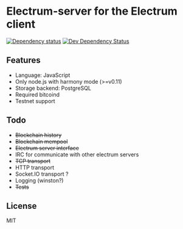 Electrum-server for the Electrum client
=======================================

[![Dependency status](https://david-dm.org/fanatid/electrumjs-server/status.png)](https://david-dm.org/fanatid/electrumjs-server#info=dependencies&view=table) [![Dev Dependency Status](https://david-dm.org/fanatid/electrumjs-server/dev-status.png)](https://david-dm.org/fanatid/electrumjs-server#info=devDependencies&view=table)

Features
--------

  * Language: JavaScript
  * Only node.js with harmony mode (>=v0.11)
  * Storage backend: PostgreSQL
  * Required bitcoind
  * Testnet support

Todo
----

  * <s>Blockchain history</s>
  * <s>Blockchain mempool</s>
  * <s>Electrum server interface</s>
  * IRC for communicate with other electrum servers
  * <s>TCP transport</s>
  * HTTP transport
  * Socket.IO transport ?
  * Logging (winston?)
  * <s>Tests</s>

License
-------

MIT
